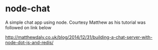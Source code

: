 # node-chat
A simple chat app using node. Courtesy Matthew as his tutorial was followed on link below

http://matthewdaly.co.uk/blog/2014/12/31/building-a-chat-server-with-node-dot-js-and-redis/
